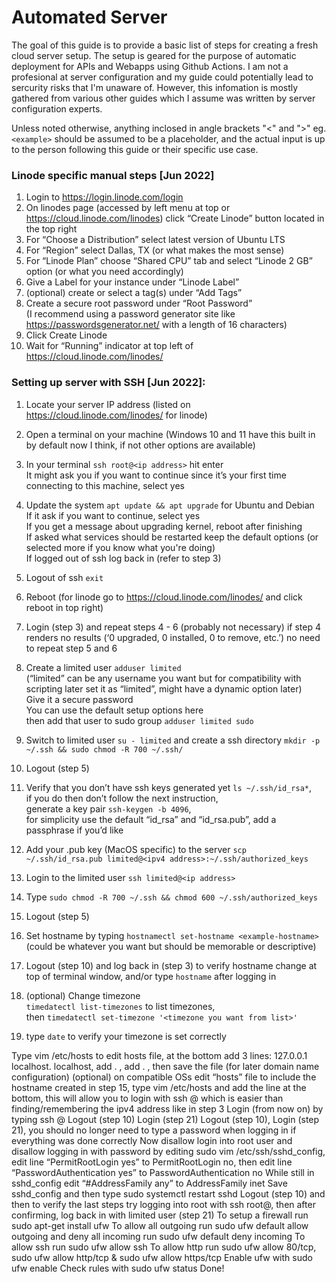 # Automated Server
The goal of this guide is to provide a basic list of steps for creating a fresh cloud server setup. The setup is geared for the purpose of automatic deployment for APIs and Webapps using Github Actions. I am not a profesional at server configuration and my guide could potentially lead to sercurity risks that I'm unaware of. However, this infomation is mostly gathered from various other guides which I assume was written by server configuration experts.

Unless noted otherwise, anything inclosed in angle brackets "<" and ">" eg. `<example>` should be assumed to be a placeholder, and the actual input is up to the person following this guide or their specific use case.

### Linode specific manual steps [Jun 2022]
1. Login to https://login.linode.com/login
2. On linodes page (accessed by left menu at top or https://cloud.linode.com/linodes) click “Create Linode” button located in the top right
3. For “Choose a Distribution” select latest version of Ubuntu LTS
4. For “Region” select Dallas, TX (or what makes the most sense)
5. For “Linode Plan” choose “Shared CPU” tab and select “Linode 2 GB” option (or what you need accordingly)
6. Give a Label for your instance under “Linode Label”
7. (optional) create or select a tag(s) under “Add Tags”
8. Create a secure root password under “Root Password”  
   (I recommend using a password generator site like https://passwordsgenerator.net/ with a length of 16 characters)
12. Click Create Linode
13. Wait for “Running” indicator at top left of https://cloud.linode.com/linodes/<linode-id>
### Setting up server with SSH [Jun 2022]:
1. Locate your server IP address (listed on https://cloud.linode.com/linodes/<linode-id> for linode)
2. Open a terminal on your machine (Windows 10 and 11 have this built in by default now I think, if not other options are available)
3. In your terminal `ssh root@<ip address>` hit enter  
  It might ask you if you want to continue since it’s your first time connecting to this machine, select yes  
4. Update the system `apt update && apt upgrade` for Ubuntu and Debian  
If it ask if you want to continue, select yes  
If you get a message about upgrading kernel, reboot after finishing  
If asked what services should be restarted keep the default options (or selected more if you know what you're doing)  
If logged out of ssh log back in (refer to step 3)
5. Logout of ssh `exit`
6. Reboot (for linode go to https://cloud.linode.com/linodes/<linode-id> and click reboot in top right)
7. Login (step 3) and repeat steps 4 - 6 (probably not necessary) if step 4 renders no results (‘0 upgraded, 0 installed, 0 to remove, etc.’) no need to repeat step 5 and 6
8. Create a limited user `adduser limited`  
  (“limited” can be any username you want but for compatibility with scripting later set it as “limited”, might have a dynamic option later)  
  Give it a secure password  
  You can use the default setup options here  
  then add that user to sudo group `adduser limited sudo`
9. Switch to limited user `su - limited` and create a ssh directory `mkdir -p ~/.ssh && sudo chmod -R 700 ~/.ssh/`
10. Logout (step 5)
11. Verify that you don’t have ssh keys generated yet `ls ~/.ssh/id_rsa*`,  
  if you do then don’t follow the next instruction,  
  generate a key pair `ssh-keygen -b 4096`,  
  for simplicity use the default “id_rsa” and “id_rsa.pub”, add a passphrase if you’d like
12. Add your .pub key (MacOS specific) to the server `scp ~/.ssh/id_rsa.pub limited@<ipv4 address>:~/.ssh/authorized_keys`
13. Login to the limited user `ssh limited@<ip address>`
14. Type `sudo chmod -R 700 ~/.ssh && chmod 600 ~/.ssh/authorized_keys`
15. Logout (step 5)


8. Set hostname by typing `hostnamectl set-hostname <example-hostname>` (could be whatever you want but should be memorable or descriptive)
9. Logout (step 10) and log back in (step 3) to verify hostname change at top of terminal window, and/or type `hostname` after logging in
10. (optional) Change timezone  
  `timedatectl list-timezones` to list timezones,  
  then `timedatectl set-timezone '<timezone you want from list>'`
11. type `date` to verify your timezone is set correctly
  

Type vim /etc/hosts to edit hosts file, at the bottom add 3 lines:  127.0.0.1 localhost.<your domain name> localhost, add 
<ipv4 address> <your hostname>.<your domain name> <your hostname>, add <ipv6 address> <your hostname>.<your domain name> <your hostname>,
then save the file (for later domain name configuration)
(optional) on compatible OSs edit “hosts” file to include the hostname created in step 15, type vim /etc/hosts and add the line <ipv4 server address> <hostname> at the bottom, this will allow you to login with ssh <username>@<hostname> which is easier than finding/remembering the ipv4 address like in step 3
Login (from now on) by typing ssh <username>@<hostname>
Logout (step 10)
Login (step 21)
Logout (step 10), Login (step 21), you should no longer need to type a password when logging in if everything was done correctly
Now disallow login into root user and disallow logging in with password by editing sudo vim /etc/ssh/sshd_config, edit line “PermitRootLogin yes” to PermitRootLogin no, then edit line “PasswordAuthentication yes” to PasswordAuthentication no
While still in sshd_config edit “#AddressFamily any” to AddressFamily inet
Save sshd_config and then type sudo systemctl restart sshd 
Logout (step 10) and then to verify the last steps try logging into root with ssh root@<hostname>, then after confirming, log back in with limited user (step 21)
To setup a firewall run sudo apt-get install ufw
To allow all outgoing run sudo ufw default allow outgoing and deny all incoming run sudo ufw default deny incoming
To allow ssh run sudo ufw allow ssh
To allow http run  sudo ufw allow 80/tcp,  sudo ufw allow http/tcp & sudo ufw allow https/tcp
Enable ufw with sudo ufw enable
Check rules with sudo ufw status
Done!

